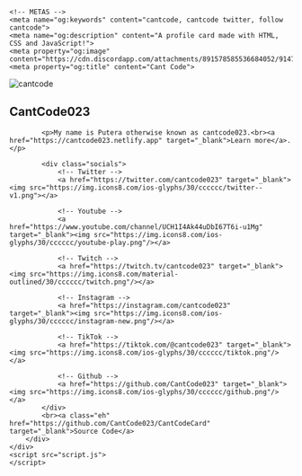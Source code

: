 <!DOCTYPE html>
<html>

<head>
	<meta charset="utf-8">
	<meta name="viewport" content="width=device-width">
	<title>Cant Code - Home</title>
	<link href="style.css" rel="stylesheet" type="text/css">
    <link rel="shortcut icon" href="https://i.pinimg.com/750x/ee/4c/81/ee4c810d49cd8f4efafa41d023e1e9de.jpg">

    <!-- METAS -->
    <meta name="og:keywords" content="cantcode, cantcode twitter, follow cantcode">
    <meta name="og:description" content="A profile card made with HTML, CSS and JavaScript!">
    <meta property="og:image" content="https://cdn.discordapp.com/attachments/891578585536684052/914733243704700928/unknown.png">
    <meta property="og:title" content="Cant Code">
</head>

<body>
    <div class="container">
        <div class="card">
            <div class="circle">
                <img class="image" src="https://i.pinimg.com/750x/ee/4c/81/ee4c810d49cd8f4efafa41d023e1e9de.jpg" alt="cantcode">
            </div>
            <h2>CantCode023</h2>

            <p>My name is Putera otherwise known as cantcode023.<br><a href="https://cantcode023.netlify.app" target="_blank">Learn more</a>.</p>

            <div class="socials">
                <!-- Twitter -->
                <a href="https://twitter.com/cantcode023" target="_blank"><img src="https://img.icons8.com/ios-glyphs/30/cccccc/twitter--v1.png"></a>

                <!-- Youtube -->
                <a href="https://www.youtube.com/channel/UCH1I4Ak44uDbI67T6i-u1Mg" target="_blank"><img src="https://img.icons8.com/ios-glyphs/30/cccccc/youtube-play.png"/></a>

                <!-- Twitch -->
                <a href="https://twitch.tv/cantcode023" target="_blank"><img src="https://img.icons8.com/material-outlined/30/cccccc/twitch.png"/></a>

                <!-- Instagram -->
                <a href="https://instagram.com/cantcode023" target="_blank"><img src="https://img.icons8.com/ios-glyphs/30/cccccc/instagram-new.png"/></a>

                <!-- TikTok -->
                <a href="https://tiktok.com/@cantcode023" target="_blank"><img src="https://img.icons8.com/ios-glyphs/30/cccccc/tiktok.png"/></a>
                
                <!-- Github -->
                <a href="https://github.com/CantCode023" target="_blank"><img src="https://img.icons8.com/ios-glyphs/30/cccccc/github.png"/></a>
            </div>
            <br><a class="eh" href="https://github.com/CantCode023/CantCodeCard" target="_blank">Source Code</a>
        </div>
    </div>
	<script src="script.js">
	</script>
</body>

</html
